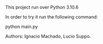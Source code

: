This project run over Python 3.10.6

In order to try it run the following command:

python main.py

Authors: Ignacio Machado, Lucio Suppo.